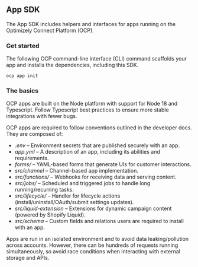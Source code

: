 ## App SDK
The App SDK includes helpers and interfaces for apps running on the Optimizely Connect Platform (OCP).

### Get started

The following OCP command-line interface (CLI) command scaffolds your app and installs the dependencies, including this SDK.
```shell
ocp app init
```

### The basics

OCP apps are built on the Node platform with support for Node 18 and Typescript. Follow Typescript best practices to ensure more stable integrations with fewer bugs.

OCP apps are required to follow conventions outlined in the developer docs. They are composed of:
* _.env_ – Environment secrets that are published securely with an app.
* _app.yml_ – A description of an app, including its abilities and requirements.
* _forms/_ – YAML-based forms that generate UIs for customer interactions.
* _src/channel_ – Channel-based app implementation.
* _src/functions/_ – Webhooks for receiving data and serving content.
* _src/jobs/_ – Scheduled and triggered jobs to handle long running/recurring tasks.
* _src/lifecycle/_ – Handler for lifecycle actions (install/uninstall/OAuth/submit settings updates).
* _src/liquid-extension_ – Extensions for dynamic campaign content (powered by Shopify Liquid).
* _src/schema_ – Custom fields and relations users are required to install with an app.

Apps are run in an isolated environment and to avoid data leaking/pollution across accounts. 
However, there can be hundreds of requests running simultaneously, so avoid race conditions when interacting with external storage and APIs.

